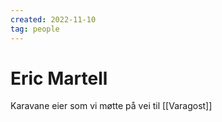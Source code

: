 ```yaml
---
created: 2022-11-10
tag: people
---
```


# Eric Martell
Karavane eier som vi møtte på vei til [[Varagost]]
